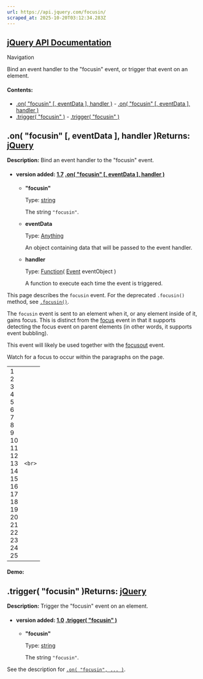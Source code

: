 ```yaml
---
url: https://api.jquery.com/focusin/
scraped_at: 2025-10-20T03:12:34.283Z
---
```


## [jQuery API Documentation](https://jquery.com/ "jQuery API Documentation")

Navigation

Bind an event handler to the "focusin" event, or trigger that event on an element.

#### Contents:

- [.on( "focusin" \[, eventData \], handler )](https://api.jquery.com/focusin/#on1)  - [.on( "focusin" \[, eventData \], handler )](https://api.jquery.com/focusin/#on-%22focusin%22-eventData-handler)
- [.trigger( "focusin" )](https://api.jquery.com/focusin/#trigger2)  - [.trigger( "focusin" )](https://api.jquery.com/focusin/#trigger-%22focusin%22)

## .on( "focusin" \[, eventData \], handler )Returns: [jQuery](http://api.jquery.com/Types/\#jQuery)

**Description:** Bind an event handler to the "focusin" event.

- #### version added: [1.7](https://api.jquery.com/category/version/1.7/) [.on( "focusin" \[, eventData \], handler )](https://api.jquery.com/focusin/\#on-%22focusin%22-eventData-handler)

  - **"focusin"**

    Type: [string](http://api.jquery.com/Types/#string)

    The string `"focusin"`.

  - **eventData**

    Type: [Anything](http://api.jquery.com/Types/#Anything)

    An object containing data that will be passed to the event handler.

  - **handler**

    Type: [Function](http://api.jquery.com/Types/#Function)( [Event](http://api.jquery.com/Types/#Event) eventObject )

    A function to execute each time the event is triggered.

This page describes the `focusin` event. For the deprecated `.focusin()` method, see [`.focusin()`](https://api.jquery.com/focusin-shorthand/).

The `focusin` event is sent to an element when it, or any element inside of it, gains focus. This is distinct from the [focus](https://api.jquery.com/focus/) event in that it supports detecting the focus event on parent elements (in other words, it supports event bubbling).

This event will likely be used together with the [focusout](https://api.jquery.com/focusout/) event.

Watch for a focus to occur within the paragraphs on the page.

|     |     |
| --- | --- |
| 1<br>2<br>3<br>4<br>5<br>6<br>7<br>8<br>9<br>10<br>11<br>12<br>13<br>14<br>15<br>16<br>17<br>18<br>19<br>20<br>21<br>22<br>23<br>24<br>25 | ```<br>``` |

#### Demo:

## .trigger( "focusin" )Returns: [jQuery](http://api.jquery.com/Types/\#jQuery)

**Description:** Trigger the "focusin" event on an element.

- #### version added: [1.0](https://api.jquery.com/category/version/1.0/) [.trigger( "focusin" )](https://api.jquery.com/focusin/\#trigger-%22focusin%22)

  - **"focusin"**

    Type: [string](http://api.jquery.com/Types/#string)

    The string `"focusin"`.

See the description for [`.on( "focusin", ... )`](https://api.jquery.com/focusin/#on1).